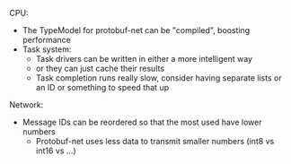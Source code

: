 CPU:

* The TypeModel for protobuf-net can be "compiled", boosting performance
* Task system:
	* Task drivers can be written in either a more intelligent way
	* or they can just cache their results
	* Task completion runs really slow, consider having separate lists or an ID or something to speed that up

Network:

* Message IDs can be reordered so that the most used have lower numbers
	* Protobuf-net uses less data to transmit smaller numbers (int8 vs int16 vs ...)